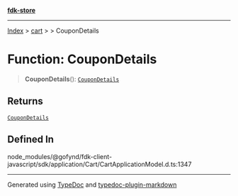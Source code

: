 [**fdk-store**](../../../README.md)
***

[Index](../../../API.md) > [cart](../../README.md) > [<internal>](../README.md) > CouponDetails

# Function: CouponDetails

> **CouponDetails**(): [`CouponDetails`](../type-aliases/type-alias.CouponDetails.md)

## Returns

[`CouponDetails`](../type-aliases/type-alias.CouponDetails.md)

## Defined In

node\_modules/@gofynd/fdk-client-javascript/sdk/application/Cart/CartApplicationModel.d.ts:1347

***
Generated using [TypeDoc](https://typedoc.org/) and [typedoc-plugin-markdown](https://www.npmjs.com/package/typedoc-plugin-markdown)
